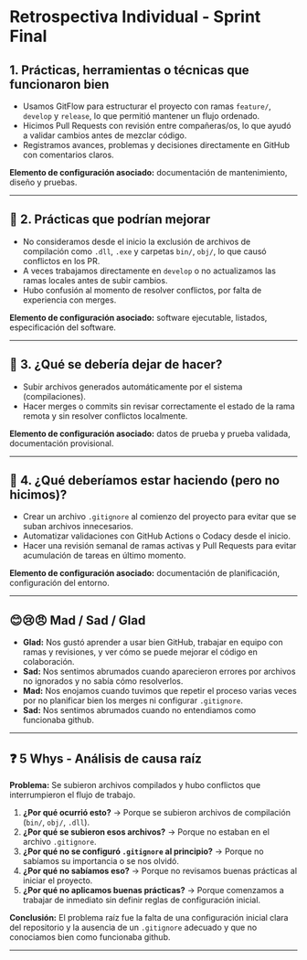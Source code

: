 #  Retrospectiva Individual - Sprint Final

##  1. Prácticas, herramientas o técnicas que funcionaron bien
- Usamos GitFlow para estructurar el proyecto con ramas `feature/`, `develop` y `release`, lo que permitió mantener un flujo ordenado.
- Hicimos Pull Requests con revisión entre compañeras/os, lo que ayudó a validar cambios antes de mezclar código.
- Registramos avances, problemas y decisiones directamente en GitHub con comentarios claros.

**Elemento de configuración asociado:** documentación de mantenimiento, diseño y pruebas.

---

## 🔧 2. Prácticas que podrían mejorar
- No consideramos desde el inicio la exclusión de archivos de compilación como `.dll`, `.exe` y carpetas `bin/`, `obj/`, lo que causó conflictos en los PR.
- A veces trabajamos directamente en `develop` o no actualizamos las ramas locales antes de subir cambios.
- Hubo confusión al momento de resolver conflictos, por falta de experiencia con merges.

**Elemento de configuración asociado:** software ejecutable, listados, especificación del software.

---

## 🚫 3. ¿Qué se debería dejar de hacer?
- Subir archivos generados automáticamente por el sistema (compilaciones).
- Hacer merges o commits sin revisar correctamente el estado de la rama remota y sin resolver conflictos localmente.

**Elemento de configuración asociado:** datos de prueba y prueba validada, documentación provisional.

---

## 🧠 4. ¿Qué deberíamos estar haciendo (pero no hicimos)?
- Crear un archivo `.gitignore` al comienzo del proyecto para evitar que se suban archivos innecesarios.
- Automatizar validaciones con GitHub Actions o Codacy desde el inicio.
- Hacer una revisión semanal de ramas activas y Pull Requests para evitar acumulación de tareas en último momento.

**Elemento de configuración asociado:** documentación de planificación, configuración del entorno.

---

## 😊😢😠 Mad / Sad / Glad

- **Glad:** Nos gustó aprender a usar bien GitHub, trabajar en equipo con ramas y revisiones, y ver cómo se puede mejorar el código en colaboración.
- **Sad:** Nos sentimos abrumados cuando aparecieron errores por archivos no ignorados y no sabía cómo resolverlos.
- **Mad:** Nos enojamos cuando tuvimos  que repetir el proceso varias veces por no planificar bien los merges ni configurar `.gitignore`.
- **Sad:** Nos sentimos abrumados cuando no entendiamos como funcionaba github.

---

## ❓ 5 Whys - Análisis de causa raíz

**Problema:** Se subieron archivos compilados y hubo conflictos que interrumpieron el flujo de trabajo.

1. **¿Por qué ocurrió esto?** → Porque se subieron archivos de compilación (`bin/`, `obj/`, `.dll`).
2. **¿Por qué se subieron esos archivos?** → Porque no estaban en el archivo `.gitignore`.
3. **¿Por qué no se configuró `.gitignore` al principio?** → Porque no sabíamos su importancia o se nos olvidó.
4. **¿Por qué no sabíamos eso?** → Porque no revisamos buenas prácticas al iniciar el proyecto.
5. **¿Por qué no aplicamos buenas prácticas?** → Porque comenzamos a trabajar de inmediato sin definir reglas de configuración inicial.

**Conclusión:** El problema raíz fue la falta de una configuración inicial clara del repositorio y la ausencia de un `.gitignore` adecuado y que no conociamos
bien como funcionaba github.

---
